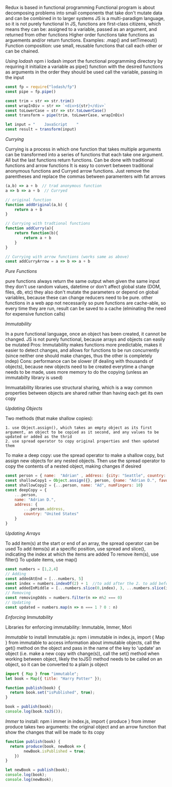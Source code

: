Redux is based in functional programming
Functional program is about decomposing problems into small components that take don't mutate data and can be combined in to larger systems
JS is a multi-paradigm language, so it is not purely functional
In JS, functions are first-class citizens, which means they can be:  assigned to a variable, passed as an argument, and returned from other functions
Higher order functions take functions as arguements and/or return functions. Examples:  .map() and setTimeout()
Function composition:  use small, reusable functions that call each other or can be chained.

_Using lodash_
npm i lodash
import the functional programming directory by requiring it
initialize a variable as pipe() function with the desired functions as arguments in the order they should be used
call the variable, passing in the input

```js
const fp = require("lodash/fp")
const pipe = fp.pipe()

const trim = str => str.trim()
const wrapInDiv = str => `<div>${str}</div>`
const toLowerCase = str => str.toLowerCase()
const transform = pipe(trim, toLowerCase, wrapInDiv)

let input = "    JavaScript    "
const result = transform(input)
```

_Currying_

Currying is a process in which one function that takes multiple arguments can be transformed into a series of functions that each take one argument. 
All but the last functions return functions.
Can be done with traditional functions and arrow functions
It is easy to convert between traditional anonymous functions and Curryed arrow functions. Just remove the parentheses and replace the commas between paramenters with fat arrows
```js
(a,b) => a + b  // trad anonymous function
a => b => a + b  // Curryed
```

```js
// original function
function addOriginal(a,b) {
	return a + b
}

// Currying with tradtional functions
function addCurry(a){
	return function(b){
		return a + b
	}
}

// Currying with arrow functions (works same as above)
const addCurryArrow = a => b => a + b 

```

_Pure Functions_

pure functions always return the same output when given the same input
they don't use random values, datetime or don't affect global state (DOM, files, db, etc)
they also don't mutate the parameters or depend on global variables, because these can change
reducers need to be pure. other functions in a web app not necessarily so
pure functions are cache-able, so every time they are run, result can be saved to a cache (elminating the need for expensive function calls)

_Immutability_

In a pure functional language, once an object has been created, it cannot be changed. JS is not purely functional, because arrays and objects can easily be mutated
Pros:  Immutability makes functions more predictable, makes it easier to detect changes, and allows for functions to be run concurrently (since neither one should make changes, thus the other is completely indep)
Cons:  performance can be slower (if dealing with thousands of objects), because new objects need to be created everytime a change needs to be made, uses more memory to do the copying (unless an immutabilty library is used)

Immuatability libraries use structural sharing, which is a way common properties between objects are shared rather than having each get its own copy

_Updating Objects_

Two methods (that make shallow copies): 

	1. use Object.assign(), which takes an empty object as its first argument, an object to be copied as it second, and any values to be updated or added as the thrid
	2. use spread operator to copy original properties and then updated them

To make a deep copy:  use the spread operator to make a shallow copy, but assign new objects for any nested objects. Then use the spread operator to copy the contents of a nested object, making changes if desired

```js
const person = { name:  "Adrian" , address: {city: "Seattle", country: "USA"}}
const shallowCopy1 = Object.assign({}, person, {name: "Adrian D.", favoriteColor: "blue"})
const shallowCopy2 = {...person, name: "Ad", numFingers: 10}
const deepCopy = {
	...person,
	name: "Adrian D.",
	address: {
		...person.address,
		country: "United States"
	}
}
```


_Updating Arrays_

To add item(s) at the start or end of an array, the spread operator can be used
To add items(s) at a specific position, use spread and slice(), indicating the index at which the items are added
To remove item(s), use filter()
To update items, use map()

```js
const numbers = [1,2,4]
// Adding
const addedAtEnd = [...numbers, 5]
const index = numbers.indexOf(2) + 1  //to add after the 2. to add before the 2, omit the +1
const addedInMiddle = [...numbers.slice(0,index), 3, ...numbers.slice(index)]
// Removing
const removingOdds = numbers.filter(n => n%2 === 0)
// Updating
const updated = numbers.map(n => n === 1 ? 0 : n)
```

_Enforcing Immutability_

Libraries for enforcing immutability:  Immutable, Immer, Mori

*Immutable*
to install Immutable.js:  npm i immutable
in index.js, import { Map } from immutable
to access information about immutable objects, call the get() method on the object and pass in the name of the key
to 'update' an object (i.e. make a new copy with change(s)), call the set() method
when working between object, likely the toJS() method needs to be called on an object, so it can be converted to a plain js object
```js
import { Map } from "immutable";
let book = Map({ title: "Harry Potter" });

function publish(book) {
  return book.set("isPublished", true);
}

book = publish(book);
console.log(book.toJS());
```

*Immer*
to install:  npm i immer
in index.js, import { produce } from immer
produce takes two arguments:  the original object and an arrow function that show the changes that will be made to its copy

```js
function publish(book) {
  return produce(book, newBook => {
		newBook.isPublished = true;
	})
}

let newBook = publish(book);
console.log(book);
console.log(newBook);
```
